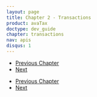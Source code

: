 ```yaml
---
layout: page
title: Chapter 2 - Transactions
product: avaTax
doctype: dev_guide
chapter: transactions
nav: apis
disqus: 1
---
```


<ul class="pager">
  <li class="previous"><a href="/avatax/dev-guide/connecting-to-avatax/"><i class="glyphicon glyphicon-chevron-left"></i>Previous Chapter</a></li>
  <li class="next"><a href="/avatax/dev-guide/customizing-transaction/">Next<i class="glyphicon glyphicon-chevron-right"></i></a></li>
</ul>

<ul class="pager">
  <li class="previous"><a href="/avatax/dev-guide/discounts-and-overrides/"><i class="glyphicon glyphicon-chevron-left"></i>Previous Chapter</a></li>
  <li class="next"><a href="/avatax/dev-guide/exemptions/">Next<i class="glyphicon glyphicon-chevron-right"></i></a></li>
</ul>